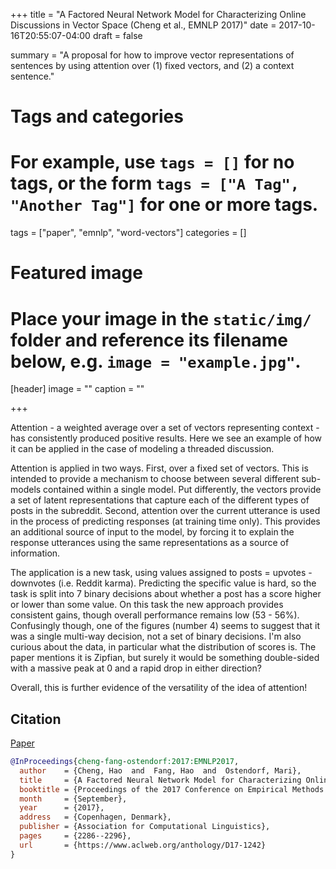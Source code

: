 +++
title = "A Factored Neural Network Model for Characterizing Online Discussions in Vector Space (Cheng et al., EMNLP 2017)"
date = 2017-10-16T20:55:07-04:00
draft = false

summary = "A proposal for how to improve vector representations of sentences by using attention over (1) fixed vectors, and (2) a context sentence."

# Tags and categories
# For example, use `tags = []` for no tags, or the form `tags = ["A Tag", "Another Tag"]` for one or more tags.
tags = ["paper", "emnlp", "word-vectors"]
categories = []

# Featured image
# Place your image in the `static/img/` folder and reference its filename below, e.g. `image = "example.jpg"`.
[header]
image = ""
caption = ""

+++

Attention - a weighted average over a set of vectors representing context - has consistently produced positive results.
Here we see an example of how it can be applied in the case of modeling a threaded discussion.

Attention is applied in two ways.
First, over a fixed set of vectors.
This is intended to provide a mechanism to choose between several different sub-models contained within a single model.
Put differently, the vectors provide a set of latent representations that capture each of the different types of posts in the subreddit.
Second, attention over the current utterance is used in the process of predicting responses (at training time only).
This provides an additional source of input to the model, by forcing it to explain the response utterances using the same representations as a source of information.

The application is a new task, using values assigned to posts = upvotes - downvotes (i.e. Reddit karma).
Predicting the specific value is hard, so the task is split into 7 binary decisions about whether a post has a score higher or lower than some value.
On this task the new approach provides consistent gains, though overall performance remains low (53 - 56%).
Confusingly though, one of the figures (number 4) seems to suggest that it was a single multi-way decision, not a set of binary decisions.
I'm also curious about the data, in particular what the distribution of scores is.
The paper mentions it is Zipfian, but surely it would be something double-sided with a massive peak at 0 and a rapid drop in either direction?

Overall, this is further evidence of the versatility of the idea of attention!

## Citation

[Paper](http://aclweb.org/anthology/D17-1242.pdf)

```bibtex
@InProceedings{cheng-fang-ostendorf:2017:EMNLP2017,
  author    = {Cheng, Hao  and  Fang, Hao  and  Ostendorf, Mari},
  title     = {A Factored Neural Network Model for Characterizing Online Discussions in Vector Space},
  booktitle = {Proceedings of the 2017 Conference on Empirical Methods in Natural Language Processing},
  month     = {September},
  year      = {2017},
  address   = {Copenhagen, Denmark},
  publisher = {Association for Computational Linguistics},
  pages     = {2286--2296},
  url       = {https://www.aclweb.org/anthology/D17-1242}
}
```
